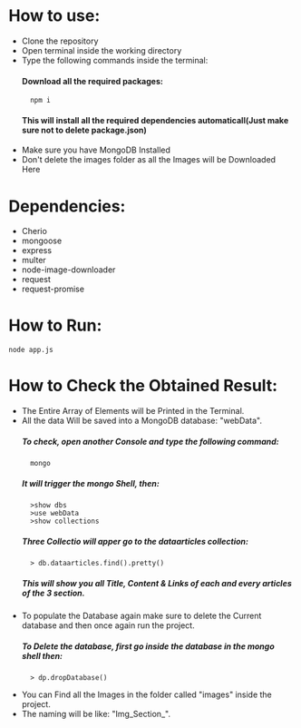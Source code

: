 # How to use:
- Clone the repository
- Open terminal inside the working directory
- Type the following commands inside the terminal:
    #### Download all the required packages: 
        npm i 
    #### This will install all the required dependencies automaticall(Just make sure not to delete package.json)
- Make sure you have MongoDB Installed
- Don't delete the images folder as all the Images will be Downloaded Here

# Dependencies:
- Cherio
- mongoose
- express
- multer
- node-image-downloader
- request
- request-promise

# How to Run:
    node app.js

# How to Check the Obtained Result:
- The Entire Array of Elements will be Printed in the Terminal.
- All the data Will be saved into a MongoDB database: "webData".
    ##### To check, open another Console and type the following command:
        mongo
    ##### It will trigger the mongo Shell, then:
        >show dbs
        >use webData
        >show collections
    ##### Three Collectio will apper go to the dataarticles collection:
        > db.dataarticles.find().pretty()
    ##### This will show you all Title, Content & Links of each and every articles of the 3 section.
- To populate the Database again make sure to delete the Current database and then once again run the project. 
    ##### To Delete the database, first go inside the database in the mongo shell then:
        > dp.dropDatabase()
- You can Find all the Images in the folder called "images" inside the project.
- The naming will be like: "Img_Section<Current section No.>_<Current Image Number>".
